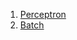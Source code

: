 1. [Perceptron](https://github.com/paperrune/Neural-Networks/tree/master/History/Perceptron)
2. [Batch](https://github.com/paperrune/Neural-Networks/tree/master/History/Batch)
